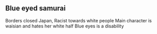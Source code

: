 
## Blue eyed samurai
Borders closed Japan, 
Racist towards white people
Main character is waisian and hates her white half
Blue eyes is a disability 